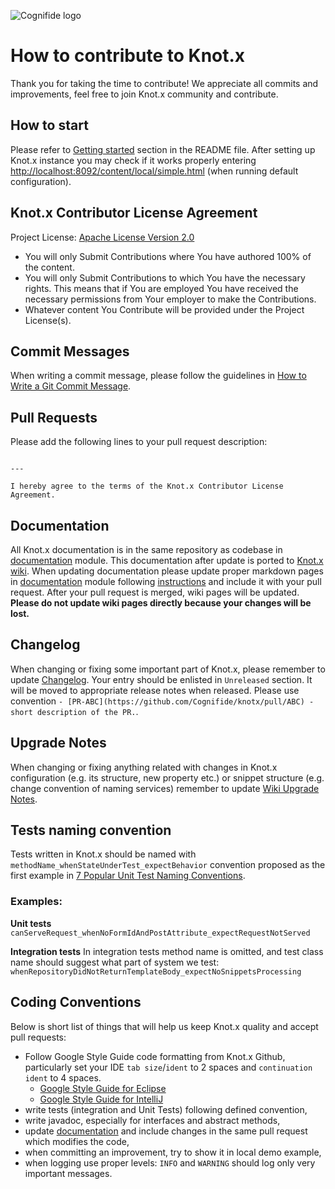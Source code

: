 ![Cognifide logo](http://cognifide.github.io/images/cognifide-logo.png)

# How to contribute to Knot.x
Thank you for taking the time to contribute!
We appreciate all commits and improvements, feel free to join Knot.x community and contribute.

## How to start
Please refer to [Getting started](https://github.com/Cognifide/knotx#getting-started) section in the README file.
After setting up Knot.x instance you may check if it works properly entering [http://localhost:8092/content/local/simple.html](http://localhost:8092/content/local/simple.html) (when running default configuration).

## Knot.x Contributor License Agreement
Project License: [Apache License Version 2.0](https://github.com/Cognifide/knotx/blob/master/LICENSE)
- You will only Submit Contributions where You have authored 100% of the content.
- You will only Submit Contributions to which You have the necessary rights. This means that if You are employed You have received the necessary permissions from Your employer to make the Contributions.
- Whatever content You Contribute will be provided under the Project License(s).

## Commit Messages
When writing a commit message, please follow the guidelines in [How to Write a Git Commit Message](http://chris.beams.io/posts/git-commit/).

## Pull Requests
Please add the following lines to your pull request description:

```

---

I hereby agree to the terms of the Knot.x Contributor License Agreement.
```

## Documentation
All Knot.x documentation is in the same repository as codebase in [documentation](https://github.com/Cognifide/knotx/tree/master/documentation) module.
This documentation after update is ported to [Knot.x wiki](https://github.com/Cognifide/knotx/wiki).
When updating documentation please update proper markdown pages in [documentation](https://github.com/Cognifide/knotx/tree/master/documentation) module following [instructions](https://github.com/Cognifide/knotx/blob/master/documentation/README.md) and include it with your pull request.
After your pull request is merged, wiki pages will be updated. **Please do not update wiki pages directly because your changes will be lost.**

## Changelog
When changing or fixing some important part of Knot.x, please remember to update [Changelog](https://github.com/Cognifide/knotx/blob/master/CHANGELOG.md).
Your entry should be enlisted in `Unreleased` section. It will be moved to appropriate release notes when released.
Please use convention `- [PR-ABC](https://github.com/Cognifide/knotx/pull/ABC) - short description of the PR.`.

## Upgrade Notes
When changing or fixing anything related with changes in Knot.x configuration (e.g. its structure, new property etc.) or
snippet structure (e.g. change convention of naming services) remember to update 
[Wiki Upgrade Notes](https://github.com/Cognifide/knotx/blob/master/documentation/src/main/wiki/UpgradeNotes.md).

## Tests naming convention
Tests written in Knot.x should be named with `methodName_whenStateUnderTest_expectBehavior` convention proposed as the first example in [7 Popular Unit Test Naming Conventions](https://dzone.com/articles/7-popular-unit-test-naming).

### Examples:
**Unit tests**
`canServeRequest_whenNoFormIdAndPostAttribute_expectRequestNotServed`

**Integration tests**
In integration tests method name is omitted, and test class name should suggest what part of system we test:
`whenRepositoryDidNotReturnTemplateBody_expectNoSnippetsProcessing`

## Coding Conventions
Below is short list of things that will help us keep Knot.x quality and accept pull requests:
- Follow Google Style Guide code formatting from Knot.x Github, particularly set your IDE `tab size`/`ident` to 2 spaces and `continuation ident` to 4 spaces.
  - [Google Style Guide for Eclipse](https://github.com/Cognifide/knotx/tree/master/eclipse-java-google-style.xml) 
  - [Google Style Guide for IntelliJ](https://github.com/Cognifide/knotx/tree/master/intellij-java-google-style.xml)
- write tests (integration and Unit Tests) following defined convention,
- write javadoc, especially for interfaces and abstract methods,
- update [documentation](https://github.com/Cognifide/knotx/tree/master/documentation) and include changes in the same pull request which modifies the code,
- when committing an improvement, try to show it in local demo example,
- when logging use proper levels: `INFO` and `WARNING` should log only very important messages. 
